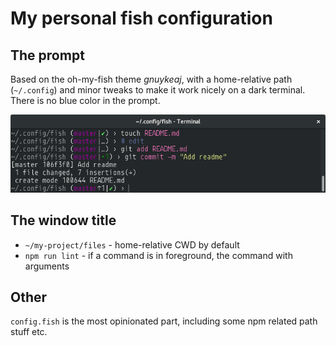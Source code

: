 # My personal fish configuration

## The prompt

Based on the oh-my-fish theme _gnuykeaj_, with a home-relative path (`~/.config`) and minor tweaks to make it work nicely on a dark terminal. There is no blue color in the prompt.

![](prompt.png)

## The window title

* `~/my-project/files` - home-relative CWD by default
* `npm run lint` - if a command is in foreground, the command with arguments

## Other

`config.fish` is the most opinionated part, including some npm related path stuff etc.
